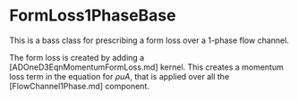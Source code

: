 # FormLoss1PhaseBase

This is a bass class for prescribing a form loss over a 1-phase flow channel.

The form loss is created by adding a [ADOneD3EqnMomentumFormLoss.md] kernel. This
creates a momentum loss term in the equation for $\rho u A$, that is applied over all
the [FlowChannel1Phase.md] component.
